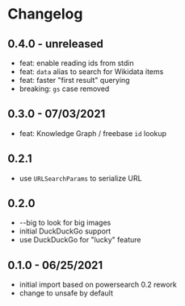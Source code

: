 # Changelog

## 0.4.0 - unreleased

* feat: enable reading ids from stdin
* feat: `data` alias to search for Wikidata items
* feat: faster "first result" querying
* breaking: `gs` case removed

## 0.3.0 - 07/03/2021

* feat: Knowledge Graph / freebase `id` lookup

## 0.2.1

* use `URLSearchParams` to serialize URL

## 0.2.0

* --big to look for big images
* initial DuckDuckGo support
* use DuckDuckGo for "lucky" feature

## 0.1.0 - 06/25/2021

* initial import based on powersearch 0.2 rework
* change to unsafe by default
